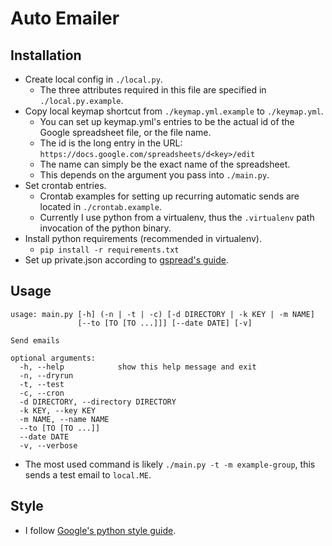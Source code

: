 Auto Emailer
=============

Installation
--------------
* Create local config in `./local.py`.
    * The three attributes required in this file are specified in `./local.py.example`.
* Copy local keymap shortcut from `./keymap.yml.example` to `./keymap.yml`.
    * You can set up keymap.yml's entries to be the actual id of the Google spreadsheet file, or the file name.
    * The id is the long entry in the URL: `https://docs.google.com/spreadsheets/d<key>/edit`
    * The name can simply be the exact name of the spreadsheet.
    * This depends on the argument you pass into `./main.py`.
* Set crontab entries.
    * Crontab examples for setting up recurring automatic sends are located in `./crontab.example`.
    * Currently I use python from a virtualenv, thus the `.virtualenv` path invocation of the python binary.
* Install python requirements (recommended in virtualenv).
    * `pip install -r requirements.txt`
* Set up private.json according to [gspread's guide](http://gspread.readthedocs.org/en/latest/oauth2.html).

Usage
----------
```
usage: main.py [-h] (-n | -t | -c) [-d DIRECTORY | -k KEY | -m NAME]
               [--to [TO [TO ...]]] [--date DATE] [-v]

Send emails

optional arguments:
  -h, --help            show this help message and exit
  -n, --dryrun
  -t, --test
  -c, --cron
  -d DIRECTORY, --directory DIRECTORY
  -k KEY, --key KEY
  -m NAME, --name NAME
  --to [TO [TO ...]]
  --date DATE
  -v, --verbose
```
* The most used command is likely `./main.py -t -m example-group`, this sends a test email to `local.ME`.

Style
----------
* I follow [Google's python style guide](http://google-styleguide.googlecode.com/svn/trunk/pyguide.html).

